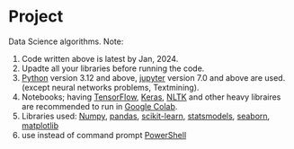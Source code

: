 # Project
Data Science algorithms. 
Note: 
1. Code written above is latest by Jan, 2024.
2. Upadte all your libraries before running the code.
3. [Python](https://www.python.org/) version 3.12 and above, [jupyter](https://jupyter.org/) version 7.0 and above are used. (except neural networks problems, Textmining).
4. Notebooks; having [TensorFlow](https://www.tensorflow.org/), [Keras](https://keras.io/), [NLTK](https://www.nltk.org/) and other heavy libraires are recommended to run in [Google Colab](https://colab.research.google.com/).
5. Libraries used: [Numpy](https://numpy.org/), [pandas](https://pandas.pydata.org/), [scikit-learn](https://scikit-learn.org/stable/), [statsmodels](https://www.statsmodels.org/stable/index.html), [seaborn](https://seaborn.pydata.org/), [matplotlib](https://matplotlib.org/)
6. use instead of command prompt [PowerShell](https://learn.microsoft.com/en-us/powershell/)
